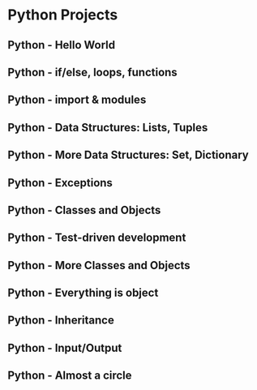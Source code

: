 # Python Projects
## Python - Hello World
## Python - if/else, loops, functions
## Python - import & modules
## Python - Data Structures: Lists, Tuples
## Python - More Data Structures: Set, Dictionary
## Python - Exceptions
## Python - Classes and Objects
## Python - Test-driven development
## Python - More Classes and Objects
## Python - Everything is object
## Python - Inheritance
## Python - Input/Output
## Python - Almost a circle
